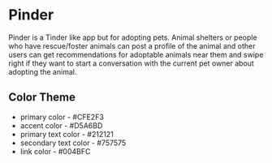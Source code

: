 # Pinder
Pinder is a Tinder like app but for adopting pets. Animal shelters or people who have rescue/foster animals can post a profile of the animal and other users can get recommendations for adoptable animals near them and swipe right if they want to start a conversation with the current pet owner about adopting the animal.

## Color Theme
* primary color - #CFE2F3
* accent color - #D5A6BD
* primary text color - #212121
* secondary text color - #757575
* link color - #004BFC
